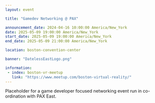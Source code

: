```yaml
---
layout: event

title: "Gamedev Networking @ PAX"

announcement_date: 2024-04-16 10:00:00 America/New_York
date: 2025-05-09 19:00:00 America/New_York
start_date: 2025-05-09 19:00:00 America/New_York
end_date: 2025-05-09 21:00:00 America/New_York

location: boston-convention-center

banner: "DatelessEastLogo.png"

information:
 - index: boston-vr-meetup
   link: "https://www.meetup.com/boston-virtual-reality/"
---
```


Placeholder for a game developer focused networking event run in co-ordination with PAX East.
